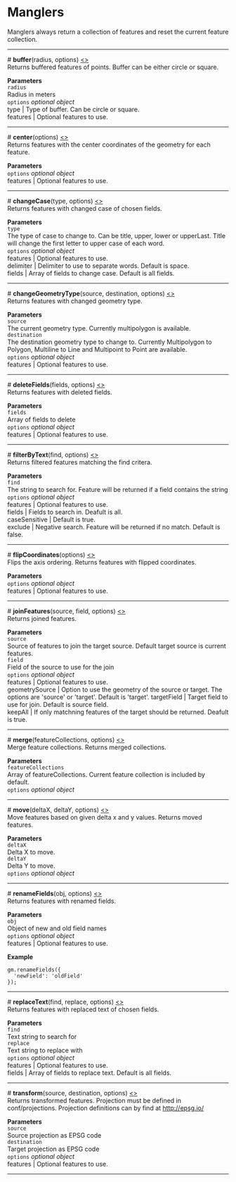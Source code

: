 # Manglers
Manglers always return a collection of features and reset the current feature collection.

---

<a id="buffer">#</a> **buffer**(radius, options) [<>](https://github.com/afogelberg/geomangler/blob/master/lib/manglers/buffer.js)<br>
Returns buffered features of points. Buffer can be either circle or square.  

**Parameters**<br>
`radius`<br>
Radius in meters<br>
`options` *optional object*<br>
type | Type of buffer. Can be circle or square.<br>
features | Optional features to use.

---

<a id="center">#</a> **center**(options) [<>](https://github.com/afogelberg/geomangler/blob/master/lib/manglers/center.js)<br>
Returns features with the center coordinates of the geometry for each feature.  

**Parameters**<br>
`options` *optional object*<br>
features | Optional features to use.<br>

---

<a id="changecase">#</a> **changeCase**(type, options) [<>](https://github.com/afogelberg/geomangler/blob/master/lib/manglers/changecase.js)<br>
Returns features with changed case of chosen fields.  

**Parameters**<br>
`type`<br>
The type of case to change to. Can be title, upper, lower or upperLast. Title will change the first letter to upper case of each word. <br>
`options` *optional object*<br>
features | Optional features to use.<br>
delimiter | Delimiter to use to separate words. Default is space.<br>
fields | Array of fields to change case. Default is all fields. <br>

---

<a id="changegeometrytype">#</a> **changeGeometryType**(source, destination, options) [<>](https://github.com/afogelberg/geomangler/blob/master/lib/manglers/changegeometrytype.js)<br>
Returns features with changed geometry type.

**Parameters**<br>
`source`<br>
The current geometry type. Currently multipolygon is available.<br>
`destination`<br>
The destination geometry type to change to. Currently Multipolygon to Polygon, Multiline to Line and Multipoint to Point are available.<br>
`options` *optional object*<br>
features | Optional features to use.<br>

---

<a id="deletefields">#</a> **deleteFields**(fields, options) [<>](https://github.com/afogelberg/geomangler/blob/master/lib/manglers/deletefields.js)<br>
Returns features with deleted fields.  

**Parameters**<br>
`fields`<br>
Array of fields to delete<br>
`options` *optional object*<br>
features | Optional features to use.<br>

---

<a id="filterbytext">#</a> **filterByText**(find, options) [<>](https://github.com/afogelberg/geomangler/blob/master/lib/manglers/filterbytext.js)<br>
Returns filtered features matching the find critera.

**Parameters**<br>
`find`<br>
The string to search for. Feature will be returned if a field contains the string<br>
`options` *optional object*<br>
features | Optional features to use.<br>
fields | Fields to search in. Deafult is all.<br>
caseSensitive | Default is true.<br>
exclude | Negative search. Feature will be returned if no match. Default is false.<br>

---

<a id="flipcoordinates">#</a> **flipCoordinates**(options) [<>](https://github.com/afogelberg/geomangler/blob/master/lib/manglers/flipcoordinates.js)<br>
Flips the axis ordering. Returns features with flipped coordinates.

**Parameters**<br>
`options` *optional object*<br>
features | Optional features to use.<br>

---

<a id="joinfeatures">#</a> **joinFeatures**(source, field, options) [<>](https://github.com/afogelberg/geomangler/blob/master/lib/manglers/joinfeatures.js)<br>
Returns joined features.

**Parameters**<br>
`source`<br>
Source of features to join the target source. Default target source is current features.<br>
`field`<br>
Field of the source to use for the join<br>
`options` *optional object*<br>
features | Optional features to use.<br>
geometrySource | Option to use the geometry of the source or target. The options are 'source' or 'target'. Default is 'target'.
targetField | Target field to use for join. Default is source field.<br>
keepAll | If only matchning features of the target should be returned. Deafult is true.<br>

---

<a id="merge">#</a> **merge**(featureCollections, options) [<>](https://github.com/afogelberg/geomangler/blob/master/lib/manglers/merge.js)<br>
Merge feature collections. Returns merged collections.

**Parameters**<br>
`featureCollections`<br>
Array of featureCollections. Current feature collection is included by default.<br>
`options` *optional object*<br>

---

<a id="move">#</a> **move**(deltaX, deltaY, options) [<>](https://github.com/afogelberg/geomangler/blob/master/lib/manglers/move.js)<br>
Move features based on given delta x and y values. Returns moved features.

**Parameters**<br>
`deltaX`<br>
Delta X to move.<br>
`deltaY`<br>
Delta Y to move.<br>
`options` *optional object*<br>

---

<a id="renamefields">#</a> **renameFields**(obj, options) [<>](https://github.com/afogelberg/geomangler/blob/master/lib/manglers/renamefields.js)<br>
Returns features with renamed fields.

**Parameters**<br>
`obj`<br>
Object of new and old field names<br>
`options` *optional object*<br>
features | Optional features to use.<br>

**Example**<br>
```
gm.renameFields({
  'newField': 'oldField'
});
```
---

<a id="replacetext">#</a> **replaceText**(find, replace, options) [<>](https://github.com/afogelberg/geomangler/blob/master/lib/manglers/replacetext.js)<br>
Returns features with replaced text of chosen fields.  

**Parameters**<br>
`find`<br>
Text string to search for<br>
`replace`<br>
Text string to replace with<br>
`options` *optional object*<br>
features | Optional features to use.<br>
fields | Array of fields to replace text. Default is all fields. <br>

---

<a id="transform">#</a> **transform**(source, destination, options) [<>](https://github.com/afogelberg/geomangler/blob/master/lib/manglers/transform.js)<br>
Returns transformed features. Projection must be defined in conf/projections. Projection definitions can by find at http://epsg.io/

**Parameters**<br>
`source`<br>
Source projection as EPSG code<br>
`destination`<br>
Target projection as EPSG code<br>
`options` *optional object*<br>
features | Optional features to use.<br>

---
